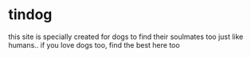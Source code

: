 # tindog
this site is specially created for dogs to find their soulmates too just like humans.. if you love dogs too, find the best here too
